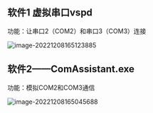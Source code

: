 ## 软件1 **虚拟串口vspd**

功能：让串口2（COM2）和串口3（COM3）连接

![image-20221208165123885](依赖软件.assets/image-20221208165123885.png)



## 软件2——ComAssistant.exe

功能：模拟COM2和COM3通信

![image-20221208165045688](依赖软件.assets/image-20221208165045688.png)